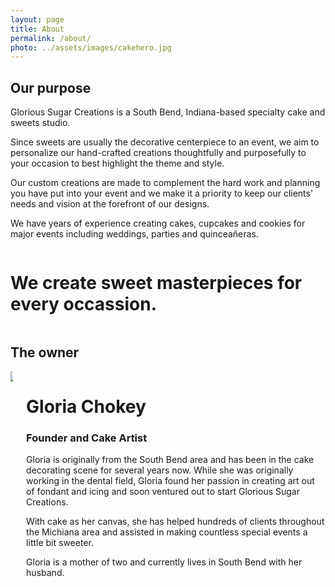 ```yaml
---
layout: page
title: About
permalink: /about/
photo: ../assets/images/cakehero.jpg
---
```




<h2>Our purpose</h2>
<p>Glorious Sugar Creations is a South Bend, Indiana-based specialty cake and sweets studio.</p> 
<p>Since sweets are usually the decorative centerpiece to an event, we aim to personalize our hand-crafted creations thoughtfully and purposefully to your occasion to best highlight the theme and style.</p>
<p>Our custom creations are made to complement the hard work and planning you have put into your event and we make it a priority to keep our clients' needs and vision at the forefront of our designs.</p>
<p>We have years of experience creating cakes, cupcakes and cookies for major events including weddings, parties and quinceañeras.</p>
<div class="columns">
	<div class="column has-text-centered">
		<h1 class="give-me-space is-mint is-bold">We create sweet masterpieces for every occassion.</h1>
	</div>
</div>


<h2>The owner</h2>
<div class="columns">
	<div class="column is-one-quarter has-text-centered">
		<div><img src="../assets/images/selfie.jpg"></div>
	</div>
	<div class="column is-three-quarters">
		<h1 class="script-text is-marginless">Gloria Chokey</h1>
		<h3 class="subtitle is-mint is-marginless">Founder and Cake Artist</h3>
		<p>Gloria is originally from the South Bend area and has been in the cake decorating scene for several years now. While she was originally working in the dental field, Gloria found her passion in creating art out of fondant and icing and soon ventured out to start Glorious Sugar Creations.</p>
		<p>With cake as her canvas, she has helped hundreds of clients throughout the Michiana area and assisted in making countless special events a little bit sweeter.</p>
		<p>Gloria is a mother of two and currently lives in South Bend with her husband.</p>
	</div>
</div>